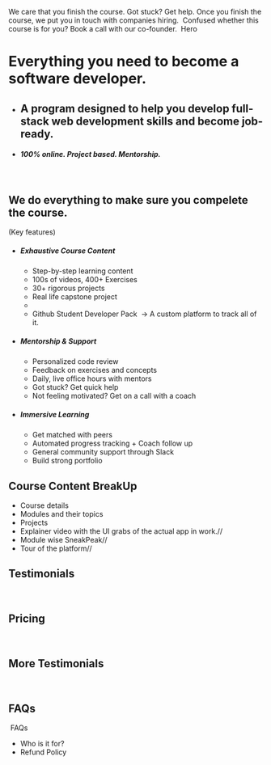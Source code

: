 We care that you finish the course.
Got stuck? Get help.
Once you finish the course, we put you in touch with companies hiring.
​
Confused whether this course is for you? Book a call with our co-founder.
​
​
Hero
# Everything you need to become a software developer.
  - ## A program designed to help you develop full-stack web development skills and become job-ready.
  - ##### 100% online. Project based. Mentorship.
​
​
## We do everything to make sure you compelete the course.
(Key features)
  - ##### Exhaustive Course Content
    - Step-by-step learning content
    - 100s of videos, 400+ Exercises
    - 30+ rigorous projects
    - Real life capstone project
    + 
    - Github Student Developer Pack
​
    -> A custom platform to track all of it.
​
  - ##### Mentorship & Support
    - Personalized code review
    - Feedback on exercises and concepts
    - Daily, live office hours with mentors
    - Got stuck? Get quick help
    - Not feeling motivated? Get on a call with a coach
​
  - ##### Immersive Learning
    - Get matched with peers
    - Automated progress tracking + Coach follow up
    - General community support through Slack
    - Build strong portfolio
​
## Course Content BreakUp
  - Course details
  - Modules and their topics
  - Projects
  - Explainer video with the UI grabs of the actual app in work.//
  - Module wise SneakPeak//
  - Tour of the platform//
​
## Testimonials
​
## Pricing
​
## More Testimonials
​
## FAQs
​
FAQs
 - Who is it for?
 - Refund Policy
